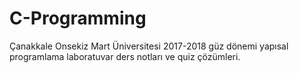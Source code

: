 ﻿# C-Programming

Çanakkale Onsekiz Mart Üniversitesi 2017-2018 güz dönemi yapısal programlama 
laboratuvar ders notları ve quiz çözümleri.
